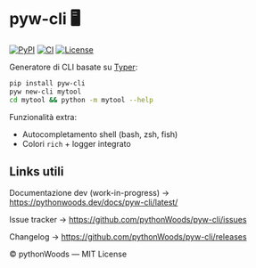 # pyw-cli 🖥️
[![PyPI](https://img.shields.io/pypi/v/pyw-cli.svg)](https://pypi.org/project/pyw-cli/)
[![CI](https://github.com/pythonWoods/pyw-cli/actions/workflows/ci.yml/badge.svg)](https://github.com/pythonWoods/pyw-cli/actions/workflows/ci.yml)
[![License](https://img.shields.io/badge/License-MIT-yellow.svg)](LICENSE)

Generatore di CLI basate su [Typer](https://typer.tiangolo.com/):

```bash
pip install pyw-cli
pyw new-cli mytool
cd mytool && python -m mytool --help
```

Funzionalità extra:

* Autocompletamento shell (bash, zsh, fish)
* Colori `rich` + logger integrato


## Links utili
Documentazione dev (work-in-progress) → https://pythonwoods.dev/docs/pyw-cli/latest/

Issue tracker → https://github.com/pythonWoods/pyw-cli/issues

Changelog → https://github.com/pythonWoods/pyw-cli/releases

© pythonWoods — MIT License